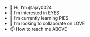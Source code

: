- 👋 Hi, I’m @ajay0024
- 👀 I’m interested in EYES
- 🌱 I’m currently learning PIES
- 💞️ I’m looking to collaborate on LOVE
- 📫 How to reach me ABOVE

<!---
ajay0024/ajay0024 is a ✨ special ✨ repository because its `README.md` (this file) appears on your GitHub profile.
You can click the Preview link to take a look at your changes.
--->
